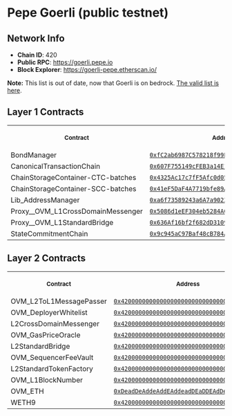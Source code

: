 # Pepe Goerli (public testnet)
## Network Info
- **Chain ID**: 420
- **Public RPC**: https://goerli.pepe.io
- **Block Explorer**: https://goerli-pepe.etherscan.io/

**Note:** This list is out of date, now that Goerli is on bedrock.
[The valid list is here](https://github.com/ethereum-pepe/pepe/tree/develop/packages/contracts-bedrock/deployments/goerli).

## Layer 1 Contracts
<table>
<tr>
<th>
<img width="506px" height="0px" />
<p><small>Contract</small></p>
</th>
<th>
<img width="506px" height="0px" />
<p><small>Address</small></p>
</th>
</tr>
<tr>
<td>
BondManager
</td>
<td align="center">
<a href="https://goerli.etherscan.io/address/0xfC2ab6987C578218f99E85d61Dcf4814A26637Bd">
<code>0xfC2ab6987C578218f99E85d61Dcf4814A26637Bd</code>
</a>
</td>
</tr>
<tr>
<td>
CanonicalTransactionChain
</td>
<td align="center">
<a href="https://goerli.etherscan.io/address/0x607F755149cFEB3a14E1Dc3A4E2450Cde7dfb04D">
<code>0x607F755149cFEB3a14E1Dc3A4E2450Cde7dfb04D</code>
</a>
</td>
</tr>
<tr>
<td>
ChainStorageContainer-CTC-batches
</td>
<td align="center">
<a href="https://goerli.etherscan.io/address/0x4325Ac17c7fF5Afc0d05335dD30Db3D010455813">
<code>0x4325Ac17c7fF5Afc0d05335dD30Db3D010455813</code>
</a>
</td>
</tr>
<tr>
<td>
ChainStorageContainer-SCC-batches
</td>
<td align="center">
<a href="https://goerli.etherscan.io/address/0x41eF5DaF4A7719bfe89A88BA3DD0DCFF5feCeD39">
<code>0x41eF5DaF4A7719bfe89A88BA3DD0DCFF5feCeD39</code>
</a>
</td>
</tr>
<tr>
<td>
Lib_AddressManager
</td>
<td align="center">
<a href="https://goerli.etherscan.io/address/0xa6f73589243a6A7a9023b1Fa0651b1d89c177111">
<code>0xa6f73589243a6A7a9023b1Fa0651b1d89c177111</code>
</a>
</td>
</tr>
<tr>
<td>
Proxy__OVM_L1CrossDomainMessenger
</td>
<td align="center">
<a href="https://goerli.etherscan.io/address/0x5086d1eEF304eb5284A0f6720f79403b4e9bE294">
<code>0x5086d1eEF304eb5284A0f6720f79403b4e9bE294</code>
</a>
</td>
</tr>
<tr>
<td>
Proxy__OVM_L1StandardBridge
</td>
<td align="center">
<a href="https://goerli.etherscan.io/address/0x636Af16bf2f682dD3109e60102b8E1A089FedAa8">
<code>0x636Af16bf2f682dD3109e60102b8E1A089FedAa8</code>
</a>
</td>
</tr>
<tr>
<td>
StateCommitmentChain
</td>
<td align="center">
<a href="https://goerli.etherscan.io/address/0x9c945aC97Baf48cB784AbBB61399beB71aF7A378">
<code>0x9c945aC97Baf48cB784AbBB61399beB71aF7A378</code>
</a>
</td>
</tr>
</table>

## Layer 2 Contracts
<table>
<tr>
<th>
<img width="506px" height="0px" />
<p><small>Contract</small></p>
</th>
<th>
<img width="506px" height="0px" />
<p><small>Address</small></p>
</th>
</tr>
<tr>
<td>
OVM_L2ToL1MessagePasser
</td>
<td align="center">
<a href="https://goerli-pepe.etherscan.io//address/0x4200000000000000000000000000000000000000">
<code>0x4200000000000000000000000000000000000000</code>
</a>
</td>
</tr>
<tr>
<td>
OVM_DeployerWhitelist
</td>
<td align="center">
<a href="https://goerli-pepe.etherscan.io//address/0x4200000000000000000000000000000000000002">
<code>0x4200000000000000000000000000000000000002</code>
</a>
</td>
</tr>
<tr>
<td>
L2CrossDomainMessenger
</td>
<td align="center">
<a href="https://goerli-pepe.etherscan.io//address/0x4200000000000000000000000000000000000007">
<code>0x4200000000000000000000000000000000000007</code>
</a>
</td>
</tr>
<tr>
<td>
OVM_GasPriceOracle
</td>
<td align="center">
<a href="https://goerli-pepe.etherscan.io//address/0x420000000000000000000000000000000000000F">
<code>0x420000000000000000000000000000000000000F</code>
</a>
</td>
</tr>
<tr>
<td>
L2StandardBridge
</td>
<td align="center">
<a href="https://goerli-pepe.etherscan.io//address/0x4200000000000000000000000000000000000010">
<code>0x4200000000000000000000000000000000000010</code>
</a>
</td>
</tr>
<tr>
<td>
OVM_SequencerFeeVault
</td>
<td align="center">
<a href="https://goerli-pepe.etherscan.io//address/0x4200000000000000000000000000000000000011">
<code>0x4200000000000000000000000000000000000011</code>
</a>
</td>
</tr>
<tr>
<td>
L2StandardTokenFactory
</td>
<td align="center">
<a href="https://goerli-pepe.etherscan.io//address/0x4200000000000000000000000000000000000012">
<code>0x4200000000000000000000000000000000000012</code>
</a>
</td>
</tr>
<tr>
<td>
OVM_L1BlockNumber
</td>
<td align="center">
<a href="https://goerli-pepe.etherscan.io//address/0x4200000000000000000000000000000000000013">
<code>0x4200000000000000000000000000000000000013</code>
</a>
</td>
</tr>
<tr>
<td>
OVM_ETH
</td>
<td align="center">
<a href="https://goerli-pepe.etherscan.io//address/0xDeadDeAddeAddEAddeadDEaDDEAdDeaDDeAD0000">
<code>0xDeadDeAddeAddEAddeadDEaDDEAdDeaDDeAD0000</code>
</a>
</td>
</tr>
<tr>
<td>
WETH9
</td>
<td align="center">
<a href="https://goerli-pepe.etherscan.io//address/0x4200000000000000000000000000000000000006">
<code>0x4200000000000000000000000000000000000006</code>
</a>
</td>
</tr>
</table>

